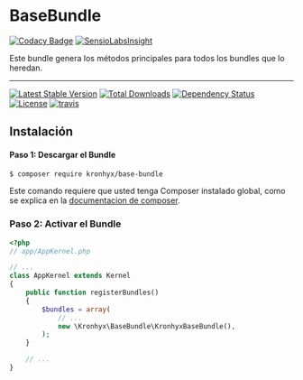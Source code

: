 BaseBundle
===================
[![Codacy Badge](https://api.codacy.com/project/badge/Grade/f895df2aed704cf482c2820ea843dadd)](https://app.codacy.com/app/Kronhyx/BaseBundle?utm_source=github.com&utm_medium=referral&utm_content=Kronhyx/BaseBundle&utm_campaign=Badge_Grade_Dashboard)
[![SensioLabsInsight](https://insight.sensiolabs.com/projects/ac7ea233-44c9-4319-ac02-103362873cbf/big.png)](https://insight.sensiolabs.com/projects/ac7ea233-44c9-4319-ac02-103362873cbf)

Este bundle genera los métodos  principales para todos los bundles que lo heredan.

----------
[![Latest Stable Version](https://poser.pugx.org/kronhyx/base-bundle/v/stable)](https://packagist.org/packages/kronhyx/base-bundle)
[![Total Downloads](https://poser.pugx.org/kronhyx/base-bundle/downloads)](https://packagist.org/packages/kronhyx/base-bundle)
[![Dependency Status](https://gemnasium.com/badges/github.com/Kronhyx/BaseBundle.svg)](https://gemnasium.com/github.com/Kronhyx/BaseBundle)
[![License](https://poser.pugx.org/kronhyx/base-bundle/license)](https://packagist.org/packages/kronhyx/base-bundle)
[![travis](https://travis-ci.org/Kronhyx/BaseBundle.svg?branch=master)](https://travis-ci.org/Kronhyx/BaseBundle)

Instalación
-------------

#### Paso 1: Descargar el Bundle

```bash
$ composer require kronhyx/base-bundle
```

Este comando requiere que usted tenga Composer instalado global, como se explica en la [documentacion de composer](https://getcomposer.org/doc/00-intro.md).


### Paso 2: Activar el Bundle

```php
<?php
// app/AppKernel.php

// ...
class AppKernel extends Kernel
{
    public function registerBundles()
    {
        $bundles = array(
            // ...
            new \Kronhyx\BaseBundle\KronhyxBaseBundle(),
        );
    }

    // ...
}
```

